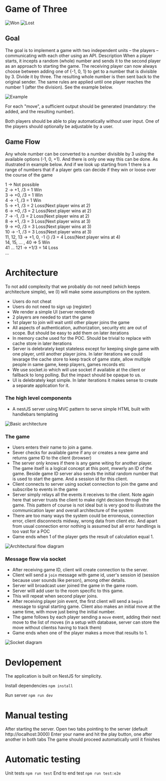 # Game of Three

![Won](https://github.com/Prabhakar-Poudel/got/blob/main/public/assets/images/won.png)
![Lost](https://github.com/Prabhakar-Poudel/got/blob/main/public/assets/images/lost.png)

## Goal
The goal is to implement a game with two independent units – the players –
communicating with each other using an API.
Description
When a player starts, it incepts a random (whole) number and sends it to the second
player as an approach to starting the game.
The receiving player can now always choose between adding one of {-1, 0, 1} to get
to a number that is divisible by 3. Divide it by three. The resulting whole number is
then sent back to the original sender.
The same rules are applied until one player reaches the number 1 (after the division).
See the example below.

![Example](https://github.com/Prabhakar-Poudel/got/blob/main/public/assets/images/example.png)


For each "move", a sufficient output should be generated (mandatory: the added, and
the resulting number).

Both players should be able to play automatically without user input. One of the players
should optionally be adjustable by a user.

## Game Flow
Any whole number can be converted to a number divisible by 3 using the available options (-1, 0, +1).
And there is only one way this can be done. As illustrated in example below. And if we look up starting from 1 there
is a range of numbers that if a player gets can decide if they win or loose over the course of the game

1 -> Not possible<br />
2 -> +1, /3 = 1 Win<br />
3 -> +0, /3 = 1 Win<br />
4 -> -1, /3 = 1 Win<br />
5 -> +1, /3 = 2 Loss(Next player wins at 2)<br />
6 -> +0, /3 = 2 Loss(Next player wins at 2)<br />
7 -> -1, /3 = 2 Loss(Next player wins at 2)<br />
8 -> +1, /3 = 3 Loss(Next player wins at 3)<br />
9 -> +0, /3 = 3 Loss(Next player wins at 3)<br />
10 -> -1, /3 = 3 Loss(Next player wins at 3)<br />
11, 12, 13 -> +1, 0, -1 {} /3 = 4 Loss(Next player wins at 4)<br />
14, 15, ... , 40 => 5 Win<br />
41 ... 121 -> +1/3 = 14 Loss<br />
...<br />

# Architecture

To not add complexity that we probably do not need (which keeps architecture simple), we (I) will make some assumptions on the system.
- Users do not cheat
- Users do not need to sign up (register)
- We render a simple UI (server rendered)
- 2 players are needed to start the game
- 1st player to join will wait until other player joins the game
- All aspects of authentication, authorization, security etc are out of scope. But should be easy to add them on later iterations
- In memory cache used for the POC. Should be trivial to replace with cache store in later iterations
- Server is delebrately kept stateless except for keeping single game with one player, until another player joins. In later iterations we could levarage the cache store to keep track of game state, allow multiple people in same game, keep players, games records etc
- We use socket.io which will use socket if available at the client or fallback to long polling. But the impact should be opaque to us.
- UI is delebrately kept simple. In later iterations it makes sense to create a separate application for it.


### The high level components

- A nestJS server using MVC pattern to serve simple HTML built with handlebars templating

![Basic architecture](https://github.com/Prabhakar-Poudel/got/blob/main/public/assets/images/architecture.png)


### The game

- Users enters their name to join a game.
- Sever checks for available game if any or creates a new game and returns game ID to the client (browser)
- The server only knows if there is any game witing for another player. The game itself is a logical concept at this pont, mwwrly an ID of the game. Beside game ID server also sends the initial random number that is used to start the game. And a session id for this client.
- Client connects to server using socket connection to join the game and subscribe to events in the game
- Server simply relays all the events it receives to the client. Note again here that server trusts the client to make right decision through the game. This pattern of course is not ideal but is very good to illustrate the communication layer and overall architecture of the system
- There are too many ways the system could be erroneous, connection error, client disconnects midway, wrong data from client etc. And apart from usual connection error nothing is assumed but all error handlings is too vast for a POC
- Game ends when 1 of the player gets the result of calculation equal 1.

![Architectural flow diagram](https://github.com/Prabhakar-Poudel/got/blob/main/public/assets/images/flow-diagram.png)


### Message flow via socket

- After receiving game ID, client will create connection to the server.
- Client will send a `join` message with game id, user's session id (session because user sounds like person), among other details.
- Server will broadcast user joined the game in the game room.
- Server willl add user to the room specific to this game.
- This will repeat when second player joins.
- After receiving player join event, the first client will send a `begin` message to signal starting game. Client also makes an initial move at the same time, with move just being the initial number.
- The game follows by each player sending a `move` event, adding their next move to the list of moves (in a setup with database, server can store the move without clientss having to track them)
- Game ends when one of the player makes a move that results to 1.

![Socket diagram](https://github.com/Prabhakar-Poudel/got/blob/main/public/assets/images/socket-diagram.png)

# Devlopement

The application is built on NestJS for simplicity.

Install dependencies
`npm install`

Run server
`npm run dev`

# Manual testing

After starting the server. Open two tabs pointing to the server (default http://localhost:3000)
Enter your name and hit the play button, one after another in both tabs
The game should proceed automatically until it finishes

# Automatic testing

Unit tests `npm run test`
End to end test `npm run test:e2e`
